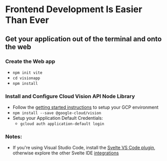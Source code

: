 # Frontend Development Is Easier Than Ever

## Get your application out of the terminal and onto the web

### Create the Web app

- `npm init vite`
- `cd visionapp`
- `npm install`

### Install and Configure Cloud Vision API Node Library

- Follow the
  [getting started instructions](https://cloud.google.com/vision/docs/detect-labels-image-client-libraries#before-you-begin)
  to setup your GCP environment
- `npm install --save @google-cloud/vision`
- Setup your Application Default Credentials:
  - `gcloud auth application-default login`

### Notes:

- If you're using Visual Studio Code, install the [Svelte VS Code plugin](https://marketplace.visualstudio.com/items?itemName=svelte.svelte-vscode), otherwise explore the other
  Svelte IDE [integrations](https://sveltesociety.dev/tools#editor-support)
